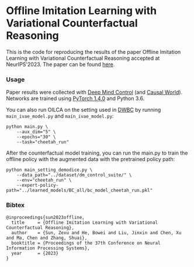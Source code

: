 # Offline Imitation Learning with Variational Counterfactual Reasoning

This is the code for reproducing the results of the paper Offline Imitation Learning with Variational Counterfactual Reasoning accepted at NeurIPS'2023. The paper can be found [here](https://openreview.net/pdf?id=6d9Yxttb3w).

### Usage
Paper results were collected with [Deep Mind Control](https://github.com/google-deepmind/dm_control) (and [Causal World](https://sites.google.com/view/causal-world/home)). Networks are trained using [PyTorch 1.4.0](https://github.com/pytorch/pytorch) and Python 3.6.



You can also run OILCA on the setting used in [DWBC](https://arxiv.org/abs/2207.10050) by running `main_ivae_model.py` and `main_ivae_model.py`:

```
python main.py \
    --aux_dim="5" \  
    --epochs="30" \
    --task="cheetah_run" 
```

After the counterfactual model training, you can run the main.py to train the offline policy with the augmented data with the pretrained policy path:

```
python main_setting_demodice.py \
    --data_path="../dataset/dm_control_suite/" \  
    --env="cheetah_run" \
    --expert-policy-path="../learned_models/BC_all/bc_model_cheetah_run.pkl" 
```

### Bibtex
```
@inproceedings{sun2023offline,
  title     = {Offline Imitation Learning with Variational Counterfactual Reasoning},
  author    = {Sun, Zexu and He, Bowei and Liu, Jinxin and Chen, Xu and Ma, Chen and Zhang, Shuai},
  booktitle = {Proceedings of the 37th Conference on Neural Information Processing Systems},
  year      = {2023}
}
```

